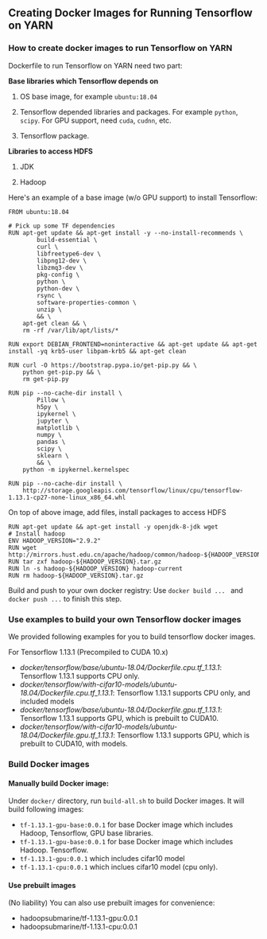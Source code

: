 <!--
   Licensed to the Apache Software Foundation (ASF) under one or more
   contributor license agreements.  See the NOTICE file distributed with
   this work for additional information regarding copyright ownership.
   The ASF licenses this file to You under the Apache License, Version 2.0
   (the "License"); you may not use this file except in compliance with
   the License.  You may obtain a copy of the License at
   http://www.apache.org/licenses/LICENSE-2.0
   Unless required by applicable law or agreed to in writing, software
   distributed under the License is distributed on an "AS IS" BASIS,
   WITHOUT WARRANTIES OR CONDITIONS OF ANY KIND, either express or implied.
   See the License for the specific language governing permissions and
   limitations under the License.
-->

## Creating Docker Images for Running Tensorflow on YARN

### How to create docker images to run Tensorflow on YARN

Dockerfile to run Tensorflow on YARN need two part:

**Base libraries which Tensorflow depends on**

1) OS base image, for example ```ubuntu:18.04```

2) Tensorflow depended libraries and packages. For example ```python```, ```scipy```. For GPU support, need ```cuda```, ```cudnn```, etc.

3) Tensorflow package.

**Libraries to access HDFS**

1) JDK

2) Hadoop

Here's an example of a base image (w/o GPU support) to install Tensorflow:
```shell
FROM ubuntu:18.04

# Pick up some TF dependencies
RUN apt-get update && apt-get install -y --no-install-recommends \
        build-essential \
        curl \
        libfreetype6-dev \
        libpng12-dev \
        libzmq3-dev \
        pkg-config \
        python \
        python-dev \
        rsync \
        software-properties-common \
        unzip \
        && \
    apt-get clean && \
    rm -rf /var/lib/apt/lists/*

RUN export DEBIAN_FRONTEND=noninteractive && apt-get update && apt-get install -yq krb5-user libpam-krb5 && apt-get clean

RUN curl -O https://bootstrap.pypa.io/get-pip.py && \
    python get-pip.py && \
    rm get-pip.py

RUN pip --no-cache-dir install \
        Pillow \
        h5py \
        ipykernel \
        jupyter \
        matplotlib \
        numpy \
        pandas \
        scipy \
        sklearn \
        && \
    python -m ipykernel.kernelspec

RUN pip --no-cache-dir install \
    http://storage.googleapis.com/tensorflow/linux/cpu/tensorflow-1.13.1-cp27-none-linux_x86_64.whl
```

On top of above image, add files, install packages to access HDFS
```shell
RUN apt-get update && apt-get install -y openjdk-8-jdk wget
# Install hadoop
ENV HADOOP_VERSION="2.9.2"
RUN wget http://mirrors.hust.edu.cn/apache/hadoop/common/hadoop-${HADOOP_VERSION}/hadoop-${HADOOP_VERSION}.tar.gz
RUN tar zxf hadoop-${HADOOP_VERSION}.tar.gz
RUN ln -s hadoop-${HADOOP_VERSION} hadoop-current
RUN rm hadoop-${HADOOP_VERSION}.tar.gz
```

Build and push to your own docker registry: Use ```docker build ... ``` and ```docker push ...``` to finish this step.

### Use examples to build your own Tensorflow docker images

We provided following examples for you to build tensorflow docker images.

For Tensorflow 1.13.1 (Precompiled to CUDA 10.x)

- *docker/tensorflow/base/ubuntu-18.04/Dockerfile.cpu.tf_1.13.1*: Tensorflow 1.13.1 supports CPU only.
- *docker/tensorflow/with-cifar10-models/ubuntu-18.04/Dockerfile.cpu.tf_1.13.1*: Tensorflow 1.13.1 supports CPU only, and included models
- *docker/tensorflow/base/ubuntu-18.04/Dockerfile.gpu.tf_1.13.1*: Tensorflow 1.13.1 supports GPU, which is prebuilt to CUDA10.
- *docker/tensorflow/with-cifar10-models/ubuntu-18.04/Dockerfile.gpu.tf_1.13.1*: Tensorflow 1.13.1 supports GPU, which is prebuilt to CUDA10, with models.

### Build Docker images

#### Manually build Docker image:

Under `docker/` directory, run `build-all.sh` to build Docker images. It will build following images:

- `tf-1.13.1-gpu-base:0.0.1` for base Docker image which includes Hadoop, Tensorflow, GPU base libraries.
- `tf-1.13.1-gpu-base:0.0.1` for base Docker image which includes Hadoop. Tensorflow.
- `tf-1.13.1-gpu:0.0.1` which includes cifar10 model
- `tf-1.13.1-cpu:0.0.1` which inclues cifar10 model (cpu only).

#### Use prebuilt images

(No liability)
You can also use prebuilt images for convenience:

- hadoopsubmarine/tf-1.13.1-gpu:0.0.1
- hadoopsubmarine/tf-1.13.1-cpu:0.0.1
